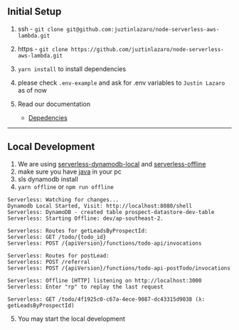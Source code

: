 ## Initial Setup
1. ssh - `git clone git@github.com:juztinlazaro/node-serverless-aws-lambda.git`

2. https - `git clone https://github.com/juztinlazaro/node-serverless-aws-lambda.git`

3. `yarn install` to install dependencies

4. please check `.env-example` and ask for .env variables to `Justin Lazaro` as  of now

5. Read our documentation
    - [Depedencies]()


-----------------------------------

## Local Development
1. We are using [serverless-dynamodb-local](https://github.com/99xt/serverless-dynamodb-local#readme) and [serverless-offline](https://github.com/dherault/serverless-offline)
2. make sure you have [java](https://www.java.com/en/download/win10.jsp) in your pc
3. sls dynamodb install
4. `yarn offline` or `npm run offline`
```
Serverless: Watching for changes...
Dynamodb Local Started, Visit: http://localhost:8080/shell
Serverless: DynamoDB - created table prospect-datastore-dev-table
Serverless: Starting Offline: dev/ap-southeast-2.

Serverless: Routes for getLeadsByProspectId:
Serverless: GET /todo/{todo_id}
Serverless: POST /{apiVersion}/functions/todo-api/invocations

Serverless: Routes for postLead:
Serverless: POST /referral
Serverless: POST /{apiVersion}/functions/todo-api-postTodo/invocations

Serverless: Offline [HTTP] listening on http://localhost:3000
Serverless: Enter "rp" to replay the last request

Serverless: GET /todo/4f1925c0-c67a-4ece-9087-dc43315d9038 (λ: getLeadsByProspectId)
```
5. You may start the local development